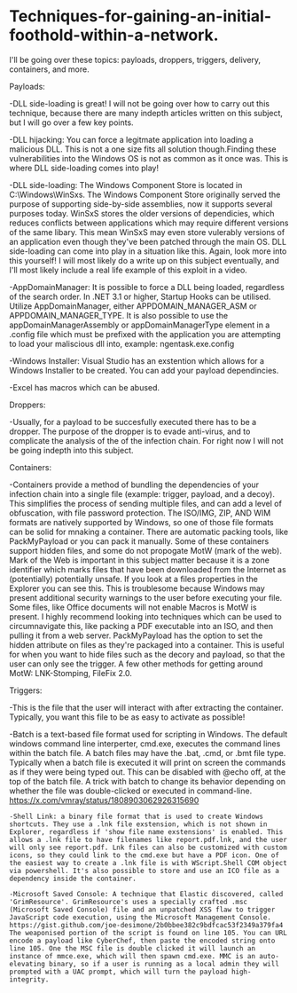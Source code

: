 # Techniques-for-gaining-an-initial-foothold-within-a-network.
I'll be going over these topics: payloads, droppers, triggers, delivery, containers, and more. 


Payloads:

 -DLL side-loading is great! I will not be going over how to carry out this technique, because there are many indepth articles written on this subject, but I will go over a few key points. 
 
  -DLL hijacking: You can force a legitmate application into loading a malicious DLL. This is not a one size fits all solution though.Finding these vulnerabilities into the Windows OS is not as common as it once was. This is where DLL side-loading comes into play!
  
  -DLL side-loading: The Windows Component Store is located in C:\Windows\WinSxs. The Windows Component Store originally served the purpose of supporting side-by-side assemblies, now it supports several purposes today. WinSxS stores the older versions of dependicies, which reduces conflicts between applications which may require different versions of the same libary. This mean WinSxS may even store vulerably versions of an application even though they've been patched through the main OS. DLL side-loading can come into play in a situation like this. Again, look more into this yourself! I will most likely do a write up on this subject eventually, and I'll most likely include a real life example of this exploit in a video. 

 -AppDomainManager: It is possible to force a DLL being loaded, regardless of the search order. In .NET 3.1 or higher, Startup Hooks can be utilised. Utilize AppDomainManager, either APPDOMAIN_MANAGER_ASM or APPDOMAIN_MANAGER_TYPE. It is also possible to use the appDomainManagerAssembly or appDomainManagerType element in a .config file which must be prefixed with the application you are attempting to load your maliscious dll into, example: ngentask.exe.config  

  -Windows Installer: Visual Studio has an exstention which allows for a Windows Installer to be created. You can add your payload dependincies. 

   -Excel has macros which can be abused. 


   Droppers:

  -Usually, for a payload to be succesfully executed there has to be a dropper. The purpose of the dropper is to evade anti-virus, and to complicate the analysis of the of the infection chain. For right now I will not be going indepth into this subject. 

   Containers:

   -Containers provide a method of bundling the dependencies of your infection chain into a single file (example: trigger, payload, and a decoy). This simplifies the process of sending multiple files, and can add a level of obfuscation, with file password protection. The ISO/IMG, ZIP, AND WIM formats are natively supported by Windows, so one of those file formats can be solid for mnaking a container. There are automatic packing tools, like PackMyPayload or you can pack it manually. Some of these containers support hidden files, and some do not propogate MotW (mark of the web). Mark of the Web is important in this subject matter because it is a zone identifier which marks files that have been downloaded from the Internet as (potentially) potentially unsafe. If you look at a files properties in the Explorer you can see this. This is troublesome because Windows may present additional security warnings to the user before executing your file. Some files, like Office documents will not enable Macros is MotW is present. I highly recommend looking into techniques which can be used to circumnavigate this, like packing a PDF executable into an ISO, and then pulling it from a web server. PackMyPayload has the option to set the hidden attribute on files as they're packaged into a container. This is useful for when you want to hide files such as the decory and payload, so that the user can only see the trigger. A few other methods for getting around MotW: LNK-Stomping, FileFix 2.0. 

   Triggers: 

   -This is the file that the user will interact with after extracting the container. Typically, you want this file to be as easy to activate as possible! 

   -Batch is a text-based file format used for scripting in Windows. The default windows command line interperter, cmd.exe, executes the command lines within the batch file. A batch files may have the .bat, .cmd, or .bmt file type. Typically when a batch file is executed it will print on screen the commands as if they were being typed out. This can be disabled with @echo off, at the top of the batch file. A trick with batch to change its behavior depending on whether the file was double-clicked or executed in command-line. https://x.com/vmray/status/1808903062926315690 

    -Shell Link: a binary file format that is used to create Windows shortcuts. They use a .lnk file exstension, which is not shown in Explorer, regardless if 'show file name exstensions' is enabled. This allows a .lnk file to have filenames like report.pdf.lnk, and the user will only see report.pdf. Lnk files can also be customized with custom icons, so they could link to the cmd.exe but have a PDF icon. One of the easiest way to create a .lnk file is with WScript.Shell COM object via powershell. It's also possible to store and use an ICO file as a dependency inside the container. 

    -Microsoft Saved Console: A technique that Elastic discovered, called 'GrimResource'. GrimResource's uses a specially crafted .msc (Microsoft Saved Console) file and an unpatched XSS flaw to trigger JavaScript code execution, using the Microsoft Management Console. https://gist.github.com/joe-desimone/2b0bbee382c9bdfcac53f2349a379fa4 The weaponised portion of the script is found on line 105. You can URL encode a payload like CyberChef, then paste the encoded string onto line 105. One the MSC file is double clicked it will launch an instance of mmce.exe, which will then spawn cmd.exe. MMC is an auto-elevating binary, so if a user is running as a local admin they will prompted with a UAC prompt, which will turn the payload high-integrity. 
